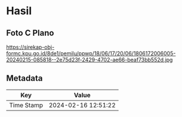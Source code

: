 # Hasil

## Foto C Plano

https://sirekap-obj-formc.kpu.go.id/8de1/pemilu/ppwp/18/06/17/20/06/1806172006005-20240215-085818--2e75d23f-2429-4702-ae66-beaf73bb552d.jpg


## Metadata

| Key        | Value               |
| ---------- | ------------------- |
| Time Stamp | 2024-02-16 12:51:22 |




